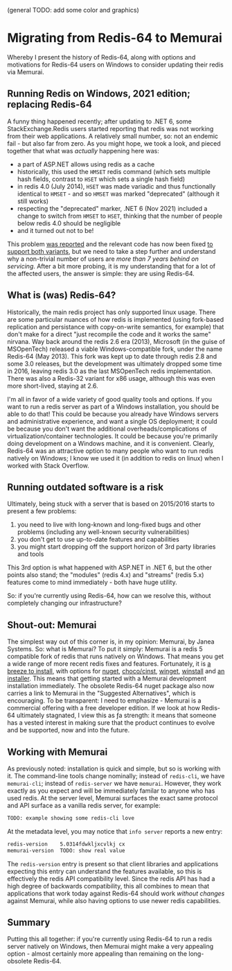 (general TODO: add some color and graphics)

# Migrating from Redis-64 to Memurai

Whereby I present the history of Redis-64, along with options and motivations for Redis-64 users on Windows to consider updating their redis via Memurai. 

## Running Redis on Windows, 2021 edition; replacing Redis-64

A funny thing happened recently; after updating to .NET 6, some StackExchange.Redis users started reporting that redis was not working
from their web applications. A relatively small number, so: not an endemic fail - but also far from zero. As you might hope, we took
a look, and pieced together that what was *actually* happening here was:

- a part of ASP.NET allows using redis as a cache
- historically, this used the `HMSET` redis command (which sets multiple hash fields, contrast to `HSET` which sets a single hash field)
- in redis 4.0 (July 2014), `HSET` was made variadic and thus functionally identical to `HMSET` - and so `HMSET` was marked "deprecated" (although it still works)
- respecting the "deprecated" marker, .NET 6 (Nov 2021) included a change to switch from `HMSET` to `HSET`, thinking that the number of people below redis 4.0 should be negligible
- and it turned out not to be!

This problem [was reported](https://github.com/dotnet/aspnetcore/issues/38715) and the relevant code has now been fixed [to support both variants](https://github.com/dotnet/aspnetcore/pull/38927), but we need to take a step further and understand why a non-trivial number of users are *more than 7 years behind on servicing*. After a bit more probing, it is my understanding that for a lot of the affected users, the answer is simple: they are using Redis-64.

## What is (was) Redis-64?

Historically, the main redis project has only supported linux usage. There are some particular nuances of how redis is implemented (using
fork-based replication and persistance with copy-on-write semantics, for example) that don't make for a direct "just recompile the code and it works the same" nirvana. Way back around the redis 2.6 era (2013), Microsoft (in the guise of MSOpenTech) released a viable Windows-compatible fork, under the name Redis-64 (May 2013). This fork was kept up to date through redis 2.8 and some 3.0 releases, but the development was ultimately dropped some time in 2016, leaving redis 3.0 as the last MSOpenTech redis implementation. There was also a Redis-32 variant for x86 usage, although this was even more short-lived, staying at 2.6.

I'm all in favor of a wide variety of good quality tools and options. If you want to run a redis server as part of a Windows installation, you should be able to do that! This could be because you already have Windows servers and administrative experience, and want a single OS deployment; it could be because you don't want the additional overheads/complications of virtualization/container technologies. It could be because you're primarily doing development on a Windows machine, and it is convenient. Clearly, Redis-64 was an attractive option to many people who want to run redis natively on Windows; I know we used it (in addition to redis on linux) when I worked with Stack Overflow.

## Running outdated software is a risk

Ultimately, being stuck with a server that is based on 2015/2016 starts to present a few problems:

1. you need to live with long-known and long-fixed bugs and other problems (including any well-known security vulnerabilities)
2. you don't get to use up-to-date features and capabilities
3. you might start dropping off the support horizon of 3rd party libraries and tools

This 3rd option is what happened with ASP.NET in .NET 6, but the other points also stand; the "modules" (redis 4.x) and "streams" (redis 5.x) features come to mind immediately - both have huge utility.

So: if you're currently using Redis-64, how can we resolve this, without completely changing our infrastructure?

## Shout-out: Memurai

The simplest way out of this corner is, in my opinion: Memurai, by Janea Systems. So: what is Memurai? To put it simply: Memurai is a redis 5 compatible fork of redis that runs natively on Windows. That means you get a wide range of more recent redis fixes and features. Fortunately, it is [a breeze to install](https://www.memurai.com/blog/install-redis-windows-alternatives-such-as-memurai), with options for [nuget](https://www.nuget.org/packages/MemuraiDeveloper/), [choco/cinst](https://community.chocolatey.org/packages/memurai-developer/), [winget](https://winget.run/pkg/Memurai/MemuraiDeveloper), [winstall](https://winstall.app/apps/Memurai.MemuraiDeveloper) and [an installer](https://www.memurai.com/get-memurai). This means that getting started with a Memurai development installation immediately. The obsolete Redis-64 nuget package also now carries a link to Memurai in the  "Suggested Alternatives", which is encouraging. To be transparent: I need to emphasize - Memurai is a commercial offering with a free developer edition. If we look at how Redis-64 ultimately stagnated, I view this as ƒa strength: it means that someone has a vested interest in making sure that the product continues to evolve and be supported, now and into the future.

## Working with Memurai

As previously noted: installation is quick and simple, but so is working with it. The command-line tools change nominally; instead of `redis-cli`, we have `memurai-cli`; instead of `redis-server` we have `memurai`. However, they work exactly as you expect and will be immediately familar to anyone who has used redis. At the server level, Memurai surfaces the exact same protocol and API surface as a vanilla redis server, for example:


``` txt
TODO: example showing some redis-cli love
```

At the metadata level, you may notice that `info server` reports a new entry:

``` txt
redis-version    5.0314fdwkljxcvlkj cx
memurai-version  TODO: show real value
```

The `redis-version` entry is present so that client libraries and applications expecting this entry can understand the features available, so this is effectively the redis API compatibility level. Since the redis API has had a high degree of backwards compatibility, this all combines to mean that applications that work today against Redis-64 should work *without changes* against Memurai, while also having options to use newer redis capabilities.

## Summary

Putting this all together: if you're currently using Redis-64 to run a redis server natively on Windows, then Memurai might make a very appealing option - almost certainly more appealing than remaining on the long-obsolete Redis-64. 